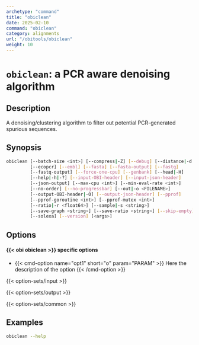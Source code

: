```yaml
---
archetype: "command"
title: "obiclean"
date: 2025-02-10
command: "obiclean"
category: alignments
url: "/obitools/obiclean"
weight: 10
---
```


# `obiclean`: a PCR aware denoising algorithm

## Description 

A denoising/clustering algorithm to filter out potential PCR-generated spurious sequences.

## Synopsis

```bash
obiclean [--batch-size <int>] [--compress|-Z] [--debug] [--distance|-d <int>]
         [--ecopcr] [--embl] [--fasta] [--fasta-output] [--fastq]
         [--fastq-output] [--force-one-cpu] [--genbank] [--head|-H]
         [--help|-h|-?] [--input-OBI-header] [--input-json-header]
         [--json-output] [--max-cpu <int>] [--min-eval-rate <int>]
         [--no-order] [--no-progressbar] [--out|-o <FILENAME>]
         [--output-OBI-header|-O] [--output-json-header] [--pprof]
         [--pprof-goroutine <int>] [--pprof-mutex <int>]
         [--ratio|-r <float64>] [--sample|-s <string>]
         [--save-graph <string>] [--save-ratio <string>] [--skip-empty]
         [--solexa] [--version] [<args>]
```

## Options

#### {{< obi obiclean >}} specific options

- {{< cmd-option name="opt1" short="o" param="PARAM" >}}
  Here the description of the option
  {{< /cmd-option >}}

{{< option-sets/input >}}

{{< option-sets/output >}}

{{< option-sets/common >}}

## Examples

```bash
obiclean --help
```
